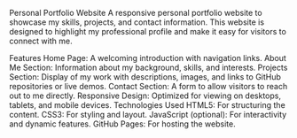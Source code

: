 Personal Portfolio Website
A responsive personal portfolio website to showcase my skills, projects, and contact information. This website is designed to highlight my professional profile and make it easy for visitors to connect with me.

Features
Home Page: A welcoming introduction with navigation links.
About Me Section: Information about my background, skills, and interests.
Projects Section: Display of my work with descriptions, images, and links to GitHub repositories or live demos.
Contact Section: A form to allow visitors to reach out to me directly.
Responsive Design: Optimized for viewing on desktops, tablets, and mobile devices.
Technologies Used
HTML5: For structuring the content.
CSS3: For styling and layout.
JavaScript (optional): For interactivity and dynamic features.
GitHub Pages: For hosting the website.
